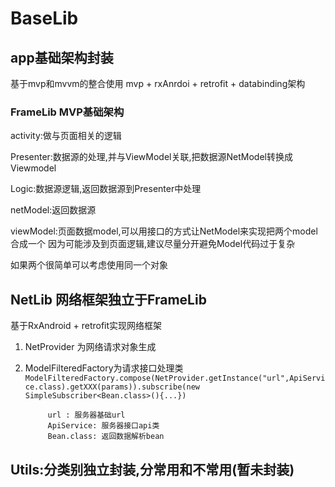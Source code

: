 # BaseLib


## app基础架构封装


  基于mvp和mvvm的整合使用 mvp + rxAnrdoi + retrofit + databinding架构
  
  ### FrameLib MVP基础架构
  
  activity:做与页面相关的逻辑
  
  Presenter:数据源的处理,并与ViewModel关联,把数据源NetModel转换成Viewmodel
  
  Logic:数据源逻辑,返回数据源到Presenter中处理
  
  netModel:返回数据源
  
  viewModel:页面数据model,可以用接口的方式让NetModel来实现把两个model合成一个
            因为可能涉及到页面逻辑,建议尽量分开避免Model代码过于复杂
            
            
  如果两个很简单可以考虑使用同一个对象
  
  

 ## NetLib 网络框架独立于FrameLib
  
  基于RxAndroid + retrofit实现网络框架
  1. NetProvider 为网络请求对象生成
  2. ModelFilteredFactory为请求接口处理类
              ```ModelFilteredFactory.compose(NetProvider.getInstance("url",ApiService.class).getXXX(params)).subscribe(new SimpleSubscriber<Bean.class>(){...})```
              
              url : 服务器基础url
              ApiService: 服务器接口api类
              Bean.class: 返回数据解析bean
           
          
          
           

 ## Utils:分类别独立封装,分常用和不常用(暂未封装)
